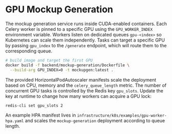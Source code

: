 # GPU Mockup Generation

The mockup generation service runs inside CUDA-enabled containers. Each
Celery worker is pinned to a specific GPU using the `GPU_WORKER_INDEX`
environment variable. Workers listen on dedicated queues `gpu-<index>`
so Kubernetes can scale them independently. Tasks can target a specific
GPU by passing ``gpu_index`` to the ``/generate`` endpoint, which will
route them to the corresponding queue.

```bash
# build image and target the first GPU
docker build -f backend/mockup-generation/Dockerfile \
  --build-arg GPU_INDEX=0 -t mockupgen:latest .
```

The provided HorizontalPodAutoscaler manifests scale the deployment
based on CPU, memory and the `celery_queue_length` metric. The number of
concurrent GPU tasks is controlled by the Redis key `gpu_slots`. Update the
key at runtime to change how many workers can acquire a GPU lock:

```bash
redis-cli set gpu_slots 2
```

An example HPA manifest lives in `infrastructure/k8s/examples/gpu-worker-hpa.yaml`
and scales the `mockup-generation` deployment according to queue length.
